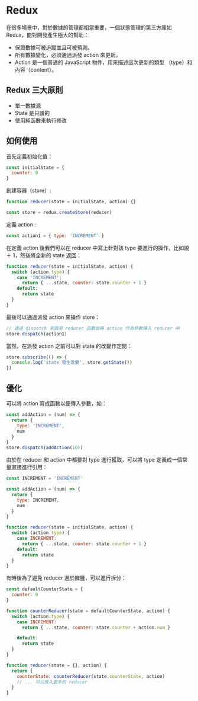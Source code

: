 # Redux

在很多場景中，對於數據的管理都相當重要，一個狀態管理的第三方庫如 Redux，能對開發產生極大的幫助：

- 保證數據可被追蹤並且可被預測。
- 所有數據變化，必須通過派發 action 來更新。
- Action 是一個普通的 JavaScript 物件，用來描述這次更新的類型 （type）和內容（content）。

## Redux 三大原則

- 單一數據源
- State 是只讀的
- 使用純函數來執行修改

## 如何使用

首先定義初始化值：

```js
const initialState = {
  counter: 0
}
```

創建容器（store）:

```js
function reducer(state = initialState, action) {}

const store = redux.createStore(reducer)
```

定義 action :

```js
const action1 = { type: 'INCREMENT' }
```

在定義 action 後我們可以在 reducer 中寫上針對該 type 要進行的操作，比如說＋ 1，然後將全新的 state 返回：

```js
function reducer(state = initialState, action) {
  switch (action.type) {
    case 'INCREMENT':
      return { ...state, counter: state.counter + 1 }
    default:
      return state
  }
}
```

最後可以通過派發 action 來操作 store：

```js
// 通過 dispatch 來調用 reducer 函數並將 action 作為參數傳入 reducer 中
store.dispatch(action1)
```

當然，在派發 action 之前可以對 state 的改變作定閱：

```js
store.subscribe(() => {
  console.log('state 發生改變', store.getState())
})
```

## 優化

可以將 action 寫成函數以便傳入參數，如：

```js
const addAction = (num) => {
  return {
    type: 'INCREMENT',
    num
  }
}
store.dispatch(addAction(10))
```

由於在 reducer 和 action 中都要對 type 進行獲取，可以將 type 定義成一個常量直接進行引用：

```js
const INCREMENT = 'INCREMENT'

const addAction = (num) => {
  return {
    type: INCREMENT,
    num
  }
}

function reducer(state = initialState, action) {
  switch (action.type) {
    case INCREMENT:
      return { ...state, counter: state.counter + 1 }
    default:
      return state
  }
}
```

有時後為了避免 reducer 過於臃腫，可以進行拆分：

```js
const defaultCounterState = {
  counter: 0
}

function counterReducer(state = defaultCounterState, action) {
  switch (action.type) {
    case INCREMENT:
      return { ...state, counter: state.counter + action.num }

    default:
      return state
  }
}

function reducer(state = {}, action) {
  return {
    counterState: counterReducer(state.counterState, action)
    // ... 可以放入更多的 reducer
  }
}
```
